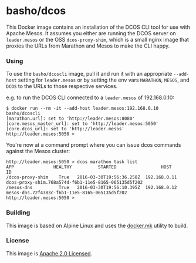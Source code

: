 # basho/dcos

This Docker image contains an installation of the DCOS CLI tool for use with Apache Mesos. It assumes you either are running the DCOS server on `leader.mesos` or the OSS `dcos-proxy-shim`, which is a small nginx image that proxies the URLs from Marathon and Mesos to make the CLI happy.

### Using

To use the `basho/dcoscli` image, pull it and run it with an appropriate `--add-host` setting for `leader.mesos` or by setting the env vars `MARATHON`, `MESOS`, and `DCOS` to the URLs to those respective services.

e.g. to run the DCOS CLI connected to a `leader.mesos` of 192.168.0.10:

    $ docker run --rm -it --add-host leader.mesos:192.168.0.10 basho/dcoscli
    [marathon.url]: set to 'http://leader.mesos:8080'
    [core.mesos_master_url]: set to 'http://leader.mesos:5050'
    [core.dcos_url]: set to 'http://leader.mesos'
    http://leader.mesos:5050 >

You're now at a command prompt where you can issue dcos commands against the Mesos cluster:

    http://leader.mesos:5050 > dcos marathon task list
    APP               HEALTHY          STARTED                 HOST       ID
    /dcos-proxy-shim    True   2016-03-30T19:56:36.258Z  192.168.0.11 dcos-proxy-shim.768a574d-f6b1-11e5-8165-065135d5f202
    /mesos-dns          True   2016-03-30T19:56:10.395Z  192.168.0.12 mesos-dns.72f4383c-f6b1-11e5-8165-065135d5f202
    http://leader.mesos:5050 >

### Building

This image is based on Alpine Linux and uses the [docker.mk](https://github.com/jbrisbin/docker.mk) utility to build.

### License

This image is [Apache 2.0 Licensed](http://www.apache.org/licenses/LICENSE-2.0).
